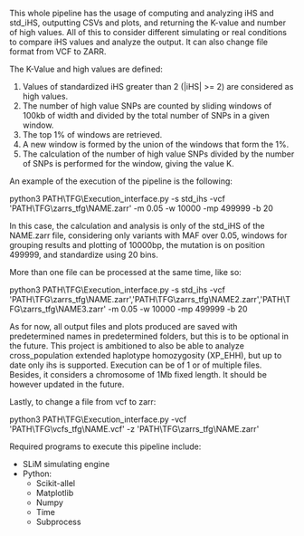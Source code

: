 This whole pipeline has the usage of computing and analyzing iHS and std_iHS, outputting CSVs and plots, and returning the K-value and number of high values. All of this to consider different simulating or real conditions to compare iHS values and analyze the output. It can also change file format from VCF to ZARR.

The K-Value and high values are defined:
1. Values of standardized iHS greater than 2 (|iHS| >= 2) are considered as high values.
2. The number of high value SNPs are counted by sliding windows of 100kb of width and divided by the total number of SNPs in a given window.
3. The top 1% of windows are retrieved.
4. A new window is formed by the union of the windows that form the 1%.
5. The calculation of the number of high value SNPs divided by the number of SNPs is performed for the window, giving the value K.

An example of the execution of the pipeline is the following:

python3 PATH\TFG\Execution_interface.py -s std_ihs -vcf 'PATH\TFG\zarrs_tfg\NAME.zarr' -m 0.05 -w 10000 -mp 499999 -b 20

In this case, the calculation and analysis is only of the std_iHS of the NAME.zarr file, considering only variants with MAF over 0.05, 
windows for grouping results and plotting of 10000bp, the mutation is on position 499999, and standardize using 20 bins.

More than one file can be processed at the same time, like so:

python3 PATH\TFG\Execution_interface.py -s std_ihs -vcf 'PATH\TFG\zarrs_tfg\NAME.zarr','PATH\TFG\zarrs_tfg\NAME2.zarr','PATH\TFG\zarrs_tfg\NAME3.zarr' -m 0.05 -w 10000 -mp 499999 -b 20

As for now, all output files and plots produced are saved with predetermined names in predetermined folders, but this is to be optional in the future. This project is ambitioned to also be able to analyze cross_population extended haplotype homozygosity (XP_EHH), but
up to date only ihs is supported. Execution can be of 1 or of multiple files. Besides, it considers a chromosome of 1Mb fixed length. It should be however updated in the future.

Lastly, to change a file from vcf to zarr:

python3 PATH\TFG\Execution_interface.py -vcf 'PATH\TFG\vcfs_tfg\NAME.vcf' -z 'PATH\TFG\zarrs_tfg\NAME.zarr'

Required programs to execute this pipeline include:
- SLiM simulating engine
- Python:
  - Scikit-allel
  - Matplotlib
  - Numpy
  - Time
  - Subprocess